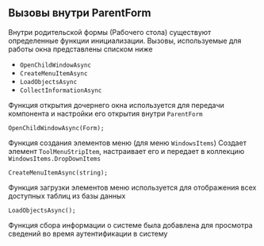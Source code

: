 ﻿## Вызовы внутри ParentForm

Внутри родительской формы (Рабочего стола) существуют определенные функции инициализации.
Вызовы, используемые для работы окна представлены списком ниже

 - ```OpenChildWindowAsync```
 - ```CreateMenuItemAsync```
 - ```LoadObjectsAsync```
 - ```CollectInformationAsync```

Функция открытия дочернего окна используется для передачи компонента и настройки его открытия внутри ```ParentForm```
```CSharp 
OpenChildWindowAsync(Form);
```

Функция создания элементов меню (для меню ```WindowsItems```)
Создает элемент ```ToolMenuStripItem```, настраивает его и передает в коллекцию ```WindowsItems.DropDownItems```

```CSharp
CreateMenuItemAsync(string);
```

Функция загрузки элементов меню используется для отображения всех доступных таблиц из базы данных
```CSharp
LoadObjectsAsync();
```

Функция сбора информации о системе была добавлена для просмотра сведений во время аутентификации в систему

